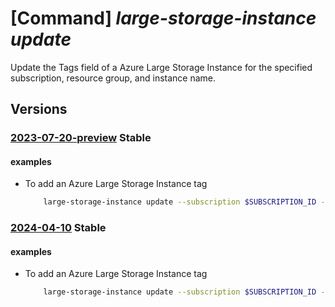 # [Command] _large-storage-instance update_

Update the Tags field of a Azure Large Storage Instance for the specified
subscription, resource group, and instance name.

## Versions

### [2023-07-20-preview](/Resources/mgmt-plane/L3N1YnNjcmlwdGlvbnMve30vcmVzb3VyY2Vncm91cHMve30vcHJvdmlkZXJzL21pY3Jvc29mdC5henVyZWxhcmdlaW5zdGFuY2UvYXp1cmVsYXJnZXN0b3JhZ2VpbnN0YW5jZXMve30=/2023-07-20-preview.xml) **Stable**

<!-- mgmt-plane /subscriptions/{}/resourcegroups/{}/providers/microsoft.azurelargeinstance/azurelargestorageinstances/{} 2023-07-20-preview -->

#### examples

- To add an Azure Large Storage Instance tag
    ```bash
        large-storage-instance update --subscription $SUBSCRIPTION_ID --instance-name $INSTANCE_NAME --resource-group $RESOURCE_GROUP --tags newKey=value
    ```

### [2024-04-10](/Resources/mgmt-plane/L3N1YnNjcmlwdGlvbnMve30vcmVzb3VyY2Vncm91cHMve30vcHJvdmlkZXJzL21pY3Jvc29mdC5henVyZWxhcmdlaW5zdGFuY2UvYXp1cmVsYXJnZXN0b3JhZ2VpbnN0YW5jZXMve30=/2024-04-10.xml) **Stable**

<!-- mgmt-plane /subscriptions/{}/resourcegroups/{}/providers/microsoft.azurelargeinstance/azurelargestorageinstances/{} 2024-04-10 -->

#### examples

- To add an Azure Large Storage Instance tag
    ```bash
        large-storage-instance update --subscription $SUBSCRIPTION_ID --instance-name $INSTANCE_NAME --resource-group $RESOURCE_GROUP --tags newKey=value
    ```

